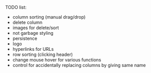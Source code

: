 TODO list:
* column sorting (manual drag/drop)
* delete column
* images for delete/sort
* not garbage styling
* persistence
* logo
* hyperlinks for URLs
* row sorting (clicking header)
* change mouse hover for various functions
* control for accidentally replacing columns by giving same name
